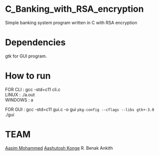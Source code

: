 # C_Banking_with_RSA_encryption
Simple banking system program written in C with RSA encryption

# Dependencies  
gtk for GUI program.  
  
# How to run  
FOR CLI : gcc -std=c11 cli.c  
LINUX : ./a.out  
WINDOWS : a  
  
FOR GUI : gcc -std=c11 gui.c -o gui `pkg-config --cflags --libs gtk+-3.0`  
./gui  

# TEAM
[Aasim Mohammed](https://github.com/aasimmd)
[Aashutosh Konge](https://github.com/kaash-bot)
R. Benak
Ankith
